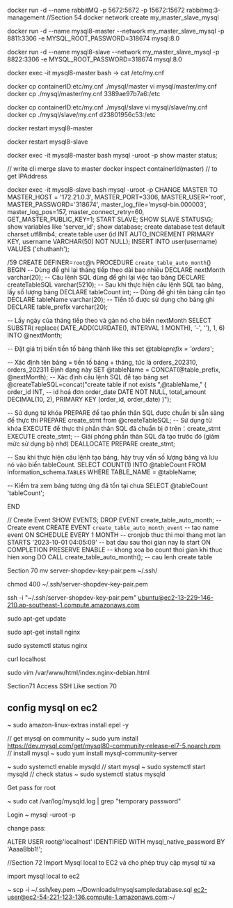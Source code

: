 docker run -d --name rabbitMQ -p 5672:5672 -p 15672:15672 rabbitmq:3-management
//Section 54
docker network create my_master_slave_mysql

docker run -d --name mysql8-master --network my_master_slave_mysql -p 8811:3306 -e MYSQL_ROOT_PASSWORD=318674 mysql:8.0

docker run -d --name mysql8-slave --network my_master_slave_mysql -p 8822:3306 -e MYSQL_ROOT_PASSWORD=318674 mysql:8.0

docker exec -it mysql8-master bash -> cat /etc/my.cnf

docker cp containerID:etc/my.cnf ./mysql/master
vi mysql/master/my.cnf
docker cp ./mysql/master/my.cnf 3389ae97b7a6:/etc

docker cp containerID:etc/my.cnf ./mysql/slave
vi mysql/slave/my.cnf
docker cp ./mysql/slave/my.cnf d23801956c53:/etc

docker restart mysql8-master

docker restart mysql8-slave

docker exec -it mysql8-master bash
mysql -uroot -p
show master status;

// write cli merge slave to master
docker inspect containerId(master) // to get IPAddress

docker exec -it mysql8-slave bash
mysql -uroot -p
CHANGE MASTER TO
MASTER_HOST = '172.21.0.3',
MASTER_PORT=3306,
MASTER_USER='root',
MASTER_PASSWORD='318674',
master_log_file='mysql-bin.000003',
master_log_pos=157,
master_connect_retry=60,
GET_MASTER_PUBLIC_KEY=1;
START SLAVE;
SHOW SLAVE STATUS\G;
show variables like 'server_id';
show database;
create database test default charset utf8mb4;
create table user (id INT AUTO_INCREMENT PRIMARY KEY, username VARCHAR(50) NOT NULL);
INSERT INTO user(username) VALUES ('chuthanh');

/59
CREATE DEFINER=`root`@`%` PROCEDURE `create_table_auto_month`()
BEGIN
-- Dùng để ghi lại tháng tiếp theo dài bao nhiêu
DECLARE nextMonth varchar(20);
-- Câu lệnh SQL dùng để ghi lại việc tạo bảng
DECLARE createTableSQL varchar(5210);
-- Sau khi thực hiện câu lệnh SQL tạo bảng, lấy số lượng bảng
DECLARE tableCount int;
-- Dùng để ghi tên bảng cần tạo
DECLARE tableName varchar(20);
-- Tiền tố được sử dụng cho bảng ghi
DECLARE table_prefix varchar(20);

-- Lấy ngày của tháng tiếp theo và gán nó cho biến nextMonth
SELECT SUBSTR(
replace(
DATE_ADD(CURDATE(), INTERVAL 1 MONTH),
'-', ''),
1, 6) INTO @nextMonth;

-- Đặt giá trị biến tiền tố bảng thành like this
set @table*prefix = 'orders*';

-- Xác định tên bảng = tiền tố bảng + tháng, tức là orders_202310, orders_202311 Định dạng này
SET @tableName = CONCAT(@table_prefix, @nextMonth);
-- Xác định câu lệnh SQL để tạo bảng
set @createTableSQL=concat("create table if not exists ",@tableName,"
(
order_id INT, -- id hoá đơn
order_date DATE NOT NULL,
total_amount DECIMAL(10, 2),
PRIMARY KEY (order_id, order_date)
)");

-- Sử dụng từ khóa PREPARE để tạo phần thân SQL được chuẩn bị sẵn sàng để thực thi
PREPARE create_stmt from @createTableSQL;
-- Sử dụng từ khóa EXECUTE để thực thi phần thân SQL đã chuẩn bị ở trên：create_stmt
EXECUTE create_stmt;
-- Giải phóng phần thân SQL đã tạo trước đó (giảm mức sử dụng bộ nhớ)
DEALLOCATE PREPARE create_stmt;

-- Sau khi thực hiện câu lệnh tạo bảng, hãy truy vấn số lượng bảng và lưu nó vào biến tableCount.
SELECT
COUNT(1) INTO @tableCount
FROM
information_schema.`TABLES`
WHERE TABLE_NAME = @tableName;

-- Kiểm tra xem bảng tương ứng đã tồn tại chưa
SELECT @tableCount 'tableCount';

END

// Create Event
SHOW EVENTS;
DROP EVENT create_table_auto_month;
-- Create event
CREATE EVENT `create_table_auto_month_event` -- tao name event
ON SCHEDULE EVERY 1 MONTH -- cronjob thuc thi moi thang mot lan
STARTS '2023-10-01 04:05:09' -- bat dau sau thoi gian nay la start
ON COMPLETION PRESERVE ENABLE -- khong xoa bo count thoi gian khi thuc hien xong
DO
CALL create_table_auto_month(); -- cau lenh create table

Section 70
mv server-shopdev-key-pair.pem ~/.ssh/

chmod 400 ~/.ssh/server-shopdev-key-pair.pem

ssh -i "~/.ssh/server-shopdev-key-pair.pem" ubuntu@ec2-13-229-146-210.ap-southeast-1.compute.amazonaws.com

sudo apt-get update

sudo apt-get install nginx

sudo systemctl status nginx

curl localhost

sudo vim /var/www/html/index.nginx-debian.html

Section71
Access SSH Like section 70

## config mysql on ec2

~ sudo amazon-linux-extras install epel -y

// get mysql on community
~ sudo yum install https://dev.mysql.com/get/mysql80-community-release-el7-5.noarch.rpm
// install mysql
~ sudo yum install mysql-community-server

~ sudo systemctl enable mysqld
// start mysql
~ sudo systemctl start mysqld
// check status
~ sudo systemctl status mysqld

Get pass for root

~ sudo cat /var/log/mysqld.log | grep "temporary password"

Login
~ mysql -uroot -p

change pass:

ALTER USER root@'localhost' IDENTIFIED WITH mysql_native_password BY 'AaaaBbb1!';

//Section 72 Import Mysql local to EC2 và cho phép truy cập mysql từ xa

import mysql local to ec2

~ scp -i ~/.ssh/key.pem ~/Downloads/mysqlsampledatabase.sql ec2-user@ec2-54-221-123-136.compute-1.amazonaws.com:~/
